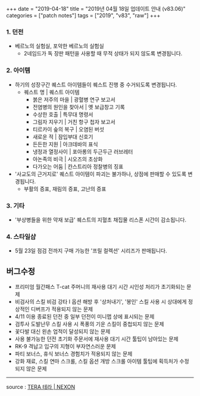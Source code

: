 +++
date = "2019-04-18"
title = "2019년 04월 18일 업데이트 안내 (v83.06)"
categories = ["patch notes"]
tags = ["2019", "v83", "raw"]
+++

### 1. 던전
- 베르노의 실험실, 포악한 베르노의 실험실
  - 2네임드가 독 장판 패턴을 사용할 때 무적 상태가 되지 않도록 변경됩니다.

### 2. 아이템
- 하기의 성장구간 퀘스트 아이템들이 퀘스트 진행 중 수거되도록 변경됩니다.
  - 퀘스트 명 | 퀘스트 아이템
    - 붉은 저주의 마을 | 광혈병 연구 보고서
    - 전염병의 원인을 찾아서 | 옛 보급창고 기록
    - 수상한 호출 | 특무대 명령서
    - 그림자 지우기 | 거친 항구 첩자 보고서
    - 티르카이 숲의 복구 | 오염된 버섯
    - 새로운 적 | 잠입부대 신호기
    - 든든한 지원 | 아크데바의 표식
    - 냉정과 열정사이 | 포아롱의 두근두근 러브레터
    - 아논족의 비극 | 시오즈의 초상화
    - 다가오는 어둠 | 칸스트리아 정찰병의 징표
- '사교도의 근거지로' 퀘스트 아이템이 파괴는 불가하나, 상점에 판매할 수 있도록 변경됩니다.
  - 부활의 증표, 재림의 증표, 고난의 증표

### 3. 기타
- '부상병들을 위한 약재 보급' 퀘스트의 지혈초 채집물 리스폰 시간이 감소됩니다.

### 4. 스타일샵
- 5월 23일 점검 전까지 구매 가능한 '프릴 컬렉션' 시리즈가 판매됩니다.

## 버그수정

- 프리미엄 월간패스 T-cat 주머니의 재사용 대기 시간 시인성 처리가 초기화되는 문제
- 비검사의 스킬 비검 강타 I 옵션 해방 후 '상처내기', '봉인' 스킬 사용 시 상대에게 정상적인 디버프가 적용되지 않는 문제
- 4/11 이용 종료된 던전 중 일부 던전이 미니맵 상에 표시되는 문제
- 검투사 도발난무 스킬 사용 시 폭풍의 기운 스킬이 중첩되지 않는 문제
- 꽃다발 대신 왼손 업적이 달성되지 않는 문제
- 사용 불가능한 던전 초기화 주문서에 재사용 대기 시간 툴팁이 남아있는 문제
- RK-9 격납고 입구의 지형이 부자연스러운 문제
- 파티 보너스, 휴식 보너스 경험치가 적용되지 않는 문제
- 강화 재료, 스킬 연마 스크롤, 스킬 옵션 개방 스크롤 아이템 툴팁에 획득처가 수정되지 않은 문제

----

source : [TERA 테라 | NEXON](http://tera.nexon.com/news/update/view.aspx?n4articlesn=389)

